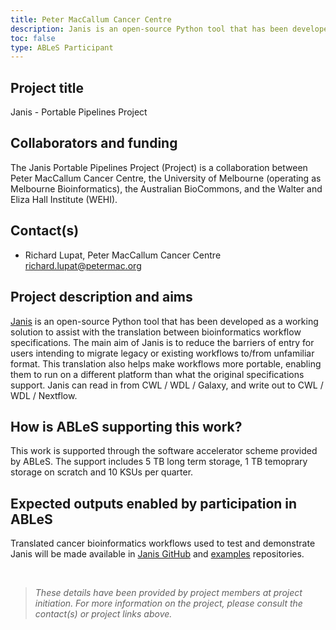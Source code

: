 ```yaml
---
title: Peter MacCallum Cancer Centre
description: Janis is an open-source Python tool that has been developed to assist with the translation between bioinformatics workflow specifications.
toc: false
type: ABLeS Participant
---
```


## Project title
Janis - Portable Pipelines Project

## Collaborators and funding

The Janis Portable Pipelines Project (Project) is a collaboration between Peter MacCallum Cancer Centre, the University of Melbourne (operating as Melbourne Bioinformatics), the Australian BioCommons, and the Walter and Eliza Hall Institute (WEHI).

## Contact(s)

- Richard Lupat, Peter MacCallum Cancer Centre <richard.lupat@petermac.org> 

## Project description and aims

[Janis](https://janis.readthedocs.io/) is an open-source Python tool that has been developed as a working solution to assist with the translation between bioinformatics workflow specifications. The main aim of Janis is to reduce the barriers of entry for users intending to migrate legacy or existing workflows to/from unfamiliar format. This translation also helps make workflows more portable, enabling them to run on a different platform than what the original specifications support. Janis can read in from CWL / WDL / Galaxy, and write out to CWL / WDL / Nextflow. 

## How is ABLeS supporting this work?
This work is supported through the software accelerator scheme provided by ABLeS. The support includes 5 TB long term storage, 1 TB temoprary storage on scratch and 10 KSUs per quarter.

## Expected outputs enabled by participation in ABLeS

Translated cancer bioinformatics workflows used to test and demonstrate Janis will be made available in [Janis GitHub](https://github.com/PMCC-BioinformaticsCore/janis) and [examples](https://github.com/PMCC-BioinformaticsCore/janis-translate-examples) repositories.

<br/>

> *These details have been provided by project members at project initiation. For more information on the project, please consult the contact(s) or project links above.*
